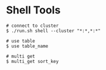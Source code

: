 # Shell Tools		

```shell
# connect to cluster
$ ./run.sh shell --cluster "*:*,*:*"

# use table
$ use table_name

# multi get
$ multi_get sort_key
```

